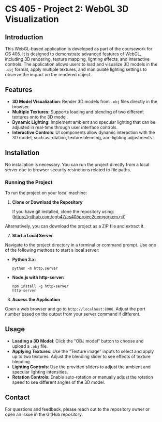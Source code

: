 # CS 405 - Project 2: WebGL 3D Visualization

## Introduction

This WebGL-based application is developed as part of the coursework for CS 405. It is designed to demonstrate advanced features of WebGL, including 3D rendering, texture mapping, lighting effects, and interactive controls. The application allows users to load and visualize 3D models in the `.obj` format, apply multiple textures, and manipulate lighting settings to observe the impact on the rendered object.

## Features

- **3D Model Visualization**: Render 3D models from `.obj` files directly in the browser.
- **Multiple Textures**: Supports loading and blending of two different textures onto the 3D model.
- **Dynamic Lighting**: Implement ambient and specular lighting that can be adjusted in real-time through user interface controls.
- **Interactive Controls**: UI components allow dynamic interaction with the 3D model, such as rotation, texture blending, and lighting adjustments.

## Installation

No installation is necessary. You can run the project directly from a local server due to browser security restrictions related to file paths.

### Running the Project

To run the project on your local machine:

1. **Clone or Download the Repository**

   If you have git installed, clone the repository using:
  (https://github.com/cgb47/cs405projec2cemgorkem.git)
  

Alternatively, you can download the project as a ZIP file and extract it.

2. **Start a Local Server**

Navigate to the project directory in a terminal or command prompt. Use one of the following methods to start a local server:

- **Python 3.x:**
  ```
  python -m http.server
  ```
- **Node.js with http-server:**
  ```
  npm install -g http-server
  http-server
  ```

3. **Access the Application**

Open a web browser and go to `http://localhost:8000`. Adjust the port number based on the output from your server command if different.

## Usage

- **Loading a 3D Model**: Click the "OBJ model" button to choose and upload a `.obj` file.
- **Applying Textures**: Use the "Texture image" inputs to select and apply up to two textures. Adjust the blending slider to see effects of texture blending.
- **Lighting Controls**: Use the provided sliders to adjust the ambient and specular lighting intensities.
- **Rotation Controls**: Enable auto-rotation or manually adjust the rotation speed to see different angles of the 3D model.



## Contact

For questions and feedback, please reach out to the repository owner or open an issue in the GitHub repository.
